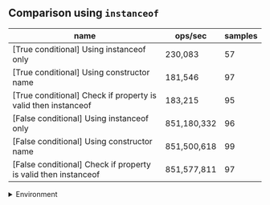 ## Comparison using `instanceof`

|name|ops/sec|samples|
|-|-|-|
|[True conditional] Using instanceof only|230,083|57|
|[True conditional] Using constructor name|181,546|97|
|[True conditional] Check if property is valid then instanceof |183,215|95|
|[False conditional] Using instanceof only|851,180,332|96|
|[False conditional] Using constructor name|851,500,618|99|
|[False conditional] Check if property is valid then instanceof |851,577,811|97|


<details>
<summary>Environment</summary>

* __Machine:__ linux x64 | 4 vCPUs | 7.6GB Mem
* __Run:__ Mon Nov 06 2023 15:44:12 GMT+0000 (Coordinated Universal Time)
</details>

<!--
{"environment":{"platform":"linux","arch":"x64","cpus":4,"totalMemory":7.6085662841796875},"benchmarks":[{"name":"[True conditional] Using instanceof only","opsSec":230083.4824312284,"samples":3},{"name":"[True conditional] Using constructor name","opsSec":181546.40607151584,"samples":3},{"name":"[True conditional] Check if property is valid then instanceof ","opsSec":183215.39977316366,"samples":3},{"name":"[False conditional] Using instanceof only","opsSec":851180331.8389312,"samples":5},{"name":"[False conditional] Using constructor name","opsSec":851500617.8585514,"samples":6},{"name":"[False conditional] Check if property is valid then instanceof ","opsSec":851577810.5656731,"samples":6}]}-->
